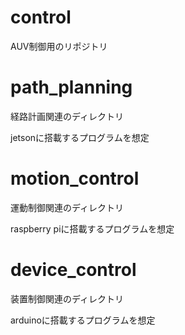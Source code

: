 # control
AUV制御用のリポジトリ

# path_planning

経路計画関連のディレクトリ

jetsonに搭載するプログラムを想定

# motion_control

運動制御関連のディレクトリ

raspberry piに搭載するプログラムを想定

# device_control

装置制御関連のディレクトリ

arduinoに搭載するプログラムを想定
